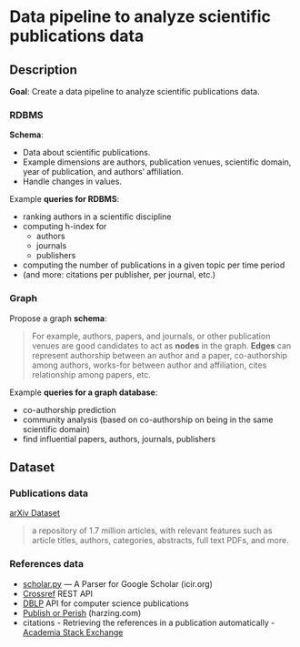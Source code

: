# Data pipeline to analyze scientific publications data

## Description

**Goal**: Create a data pipeline to analyze scientific publications data.

### RDBMS

**Schema**:

- Data about scientific publications.
- Example dimensions are authors, publication venues, scientific domain, year of publication, and authors’ affiliation.
- Handle changes in values.

Example **queries for RDBMS**:

- ranking authors in a scientific discipline
- computing h-index for 
  - authors 
  - journals
  - publishers
- computing the number of publications in a given topic per time period
- (and more: citations per publisher, per journal, etc.)

### Graph

Propose a graph **schema**:

> For example, authors, papers, and journals, or other publication venues are good candidates to act as **nodes** in the graph. **Edges** can represent authorship between an author and a paper, co-authorship among authors, works-for between author and affiliation, cites relationship among papers, etc.

Example **queries for a graph database**:

- co-authorship prediction
- community analysis (based on co-authorship on being in the same scientific domain)
- find influential papers, authors, journals, publishers

## Dataset

### Publications data

[arXiv Dataset](https://www.kaggle.com/datasets/Cornell-University/arxiv?resource=download)

> a repository of 1.7 million articles, with relevant features such as article titles, authors, categories, abstracts, full text PDFs, and more.

### References data

- [scholar.py](http://www.icir.org/christian/scholar.html) — A Parser for Google Scholar (icir.org)
- [Crossref](https://www.crossref.org/documentation/retrieve-metadata/rest-api/) REST API 
- [DBLP](https://dblp.org/faq/13501473.html) API for computer science publications
- [Publish or Perish](https://harzing.com/resources/publish-or-perish) (harzing.com)
- citations - Retrieving the references in a publication automatically - [Academia Stack Exchange](https://academia.stackexchange.com/questions/15596/retrieving-the-references-in-a-publication-automatically)
